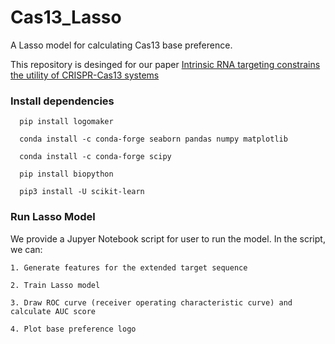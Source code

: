 # Cas13_Lasso

A Lasso model for calculating Cas13 base preference. 

This repository is desinged for our paper [Intrinsic RNA targeting constrains the utility of CRISPR-Cas13 systems](https://www.biorxiv.org/content/10.1101/2022.05.14.491940v1)

### Install dependencies ###

```
  pip install logomaker
  
  conda install -c conda-forge seaborn pandas numpy matplotlib
  
  conda install -c conda-forge scipy
  
  pip install biopython
  
  pip3 install -U scikit-learn

```

### Run Lasso Model ###

We provide a Jupyer Notebook script for user to run the model. In the script, we can:

	1. Generate features for the extended target sequence
	
	2. Train Lasso model
	
	3. Draw ROC curve (receiver operating characteristic curve) and calculate AUC score
	
	4. Plot base preference logo
